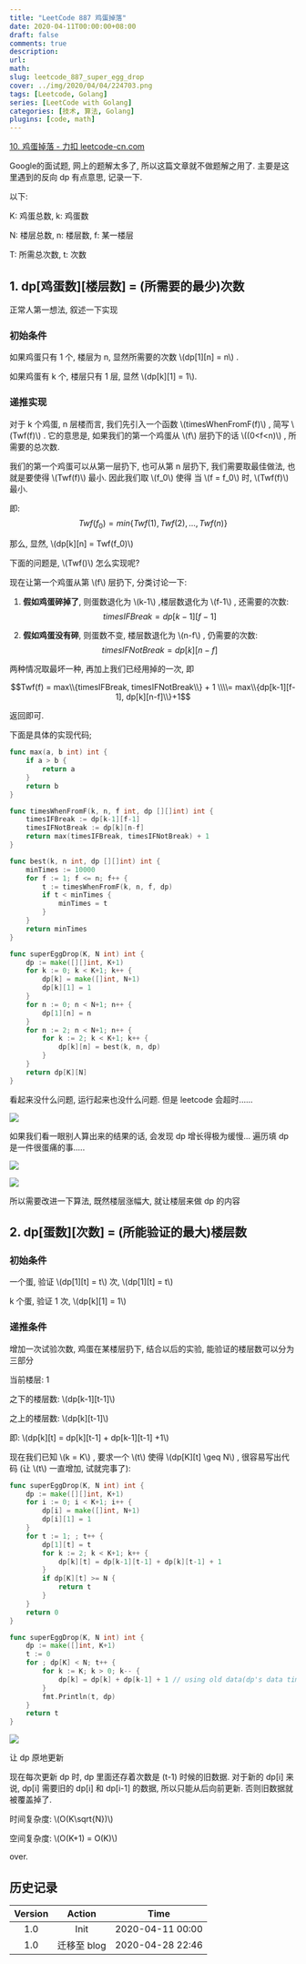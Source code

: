 ```yaml
---
title: "LeetCode 887 鸡蛋掉落"
date: 2020-04-11T00:00:00+08:00
draft: false
comments: true
description: 
url:
math: 
slug: leetcode_887_super_egg_drop
cover: ../img/2020/04/04/224703.png
tags: [Leetcode, Golang]
series: [LeetCode with Golang]
categories: [技术, 算法, Golang]
plugins: [code, math]
---
```


[10. 鸡蛋掉落 - 力扣 leetcode-cn.com](https://leetcode-cn.com/problems/super-egg-drop/)

Google的面试题, 网上的题解太多了, 所以这篇文章就不做题解之用了. 主要是这里遇到的反向 dp 有点意思, 记录一下.


以下:

K: 鸡蛋总数, k: 鸡蛋数

N: 楼层总数, n: 楼层数, f: 某一楼层

T: 所需总次数, t: 次数

## 1. dp[鸡蛋数][楼层数] = (所需要的最少)次数

正常人第一想法, 叙述一下实现

### 初始条件

如果鸡蛋只有 1 个, 楼层为 n, 显然所需要的次数 \\(dp[1][n] = n\\) .

如果鸡蛋有 k 个, 楼层只有 1 层, 显然 \\(dp[k][1] = 1\\).

### 递推实现

对于 k 个鸡蛋, n 层楼而言, 我们先引入一个函数 \\(timesWhenFromF(f)\\) , 简写 \\(Twf(f)\\) . 它的意思是, 如果我们的第一个鸡蛋从 \\(f\\) 层扔下的话 \\((0<f<n)\\) , 所需要的总次数.

我们的第一个鸡蛋可以从第一层扔下, 也可从第 n 层扔下, 我们需要取最佳做法, 也就是要使得 \\(Twf(f)\\) 最小. 因此我们取 \\(f_0\\) 使得 当 \\(f = f_0\\) 时, \\(Twf(f)\\) 最小.

即: $$Twf(f_0) = min\{Twf(1), Twf(2), ... , Twf(n)\}$$

那么, 显然, \\(dp[k][n] = Twf(f_0)\\)


下面的问题是, \\(Twf()\\) 怎么实现呢?

现在让第一个鸡蛋从第 \\(f\\) 层扔下, 分类讨论一下:

1. **假如鸡蛋碎掉了**, 则蛋数退化为 \\(k-1\\) ,楼层数退化为 \\(f-1\\) , 还需要的次数: $$timesIFBreak  = dp[k-1][f-1]$$

2. **假如鸡蛋没有碎**, 则蛋数不变, 楼层数退化为 \\(n-f\\) , 仍需要的次数: $$timesIFNotBreak = dp[k][n-f]$$

两种情况取最坏一种, 再加上我们已经用掉的一次, 即

$$Twf(f) = max\\{timesIFBreak, timesIFNotBreak\\} + 1 \\\\= max\\{dp[k-1][f-1], dp[k][n-f]\\}+1$$

返回即可.

下面是具体的实现代码;

```go
func max(a, b int) int {
	if a > b {
		return a
	}
	return b
}

func timesWhenFromF(k, n, f int, dp [][]int) int {
	timesIFBreak := dp[k-1][f-1]
	timesIFNotBreak := dp[k][n-f]
	return max(timesIFBreak, timesIFNotBreak) + 1
}

func best(k, n int, dp [][]int) int {
	minTimes := 10000
	for f := 1; f <= n; f++ {
		t := timesWhenFromF(k, n, f, dp)
		if t < minTimes {
			minTimes = t
		}
	}
	return minTimes
}

func superEggDrop(K, N int) int {
	dp := make([][]int, K+1)
	for k := 0; k < K+1; k++ {
		dp[k] = make([]int, N+1)
		dp[k][1] = 1
	}
	for n := 0; n < N+1; n++ {
		dp[1][n] = n
	}
	for n := 2; n < N+1; n++ {
		for k := 2; k < K+1; k++ {
			dp[k][n] = best(k, n, dp)
		}
	}
	return dp[K][N]
}
```

看起来没什么问题, 运行起来也没什么问题. 但是 leetcode 会超时......

![](../img/2020/04/04/233712.png)

如果我们看一眼别人算出来的结果的话, 会发现 dp 增长得极为缓慢... 遍历填 dp 是一件很蛋痛的事.....

![](../img/2020/04/04/233806.png)

![](../img/2020/04/04/233754.png)

所以需要改进一下算法, 既然楼层涨幅大, 就让楼层来做 dp 的内容


## 2. dp[蛋数][次数] = (所能验证的最大)楼层数

### 初始条件

一个蛋, 验证 \\(dp[1][t] = t\\) 次, \\(dp[1][t] = t\\)

k 个蛋, 验证 1 次, \\(dp[k][1] = 1\\)

### 递推条件

增加一次试验次数, 鸡蛋在某楼层扔下, 结合以后的实验, 能验证的楼层数可以分为三部分

当前楼层: 1

之下的楼层数: \\(dp[k-1][t-1]\\)

之上的楼层数: \\(dp[k][t-1]\\)

即: \\(dp[k][t] = dp[k][t-1] + dp[k-1][t-1] +1\\)

现在我们已知 \\(k = K\\) , 要求一个 \\(t\\) 使得 \\(dp[K][t] \geq N\\) , 很容易写出代码 (让 \\(t\\) 一直增加, 试就完事了):

```go
func superEggDrop(K, N int) int {
	dp := make([][]int, K+1)
	for i := 0; i < K+1; i++ {
		dp[i] = make([]int, N+1)
		dp[i][1] = 1
	}
	for t := 1; ; t++ {
		dp[1][t] = t
		for k := 2; k < K+1; k++ {
			dp[k][t] = dp[k-1][t-1] + dp[k][t-1] + 1
		}
		if dp[K][t] >= N {
			return t
		}
	}
	return 0
}

func superEggDrop(K, N int) int {
	dp := make([]int, K+1)
	t := 0
	for ; dp[K] < N; t++ {
		for k := K; k > 0; k-- {
			dp[k] = dp[k] + dp[k-1] + 1 // using old data(dp's data times is t-1 before overwrite)
		}
		fmt.Println(t, dp)
	}
	return t
}
```

![](../img/2020/04/04/233754.png)

让 dp 原地更新

现在每次更新 dp 时, dp 里面还存着次数是 (t-1) 时候的旧数据. 对于新的 dp[i] 来说, dp[i] 需要旧的 dp[i] 和 dp[i-1] 的数据, 所以只能从后向前更新. 否则旧数据就被覆盖掉了.

时间复杂度: \\(O(K\sqrt{N})\\)

空间复杂度: \\(O(K+1) = O(K)\\)

over.


## 历史记录

|Version| Action|Time|
|:-------:|:--------:|:-----------:|
|1.0|Init|2020-04-11 00:00|
|1.0|迁移至 blog|2020-04-28 22:46|